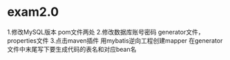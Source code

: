 # exam2.0
1.修改MySQL版本 pom文件两处
2.修改数据库账号密码 generator文件，properties文件
3.点击maven插件 用mybatis逆向工程创建mapper 在generator文件中末尾写下要生成代码的表名和对应bean名
